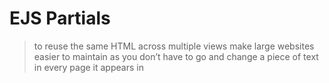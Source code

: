 # EJS Partials

>  to reuse the same HTML across multiple views
>  make large websites easier to maintain as you don’t have to go and change a piece of text in every page it appears in
